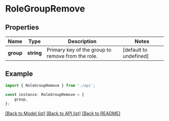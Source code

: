 # RoleGroupRemove


## Properties

Name | Type | Description | Notes
------------ | ------------- | ------------- | -------------
**group** | **string** | Primary key of the group to remove from the role. | [default to undefined]

## Example

```typescript
import { RoleGroupRemove } from './api';

const instance: RoleGroupRemove = {
    group,
};
```

[[Back to Model list]](../README.md#documentation-for-models) [[Back to API list]](../README.md#documentation-for-api-endpoints) [[Back to README]](../README.md)
